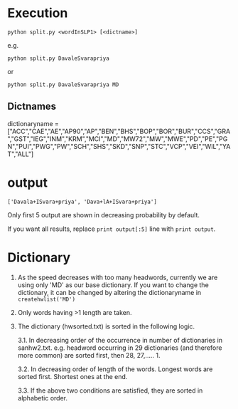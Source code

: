 # Execution
`python split.py <wordInSLP1> [<dictname>]`

e.g.

`python split.py DavaleSvarapriya`

or 

`python split.py DavaleSvarapriya MD`

## Dictnames
dictionaryname = ["ACC","CAE","AE","AP90","AP","BEN","BHS","BOP","BOR","BUR","CCS","GRA","GST","IEG","INM","KRM","MCI","MD","MW72","MW","MWE","PD","PE","PGN","PUI","PWG","PW","SCH","SHS","SKD","SNP","STC","VCP","VEI","WIL","YAT","ALL"]

# output 

`['Davala+ISvara+priya', 'Dava+lA+ISvara+priya']`

Only first 5 output are shown in decreasing probability by default.

If you want all results, replace `print output[:5]` line with `print output`.

# Dictionary

1. As the speed decreases with too many headwords, currently we are using only 'MD' as our base dictionary. If you want to change the dictionary, it can be changed by altering the dictionaryname in `createhwlist('MD')`

2. Only words having >1 length are taken.

3. The dictionary (hwsorted.txt) is sorted in the following logic. 

	3.1. In decreasing order of the occurrence in number of dictionaries in sanhw2.txt.
	e.g. headword occurring in 29 dictionaries (and therefore more common) are sorted first, then 28, 27,..... 1.

	3.2. In decreasing order of length of the words. Longest words are sorted first. Shortest ones at the end.

	3.3. If the above two conditions are satisfied, they are sorted in alphabetic order.
